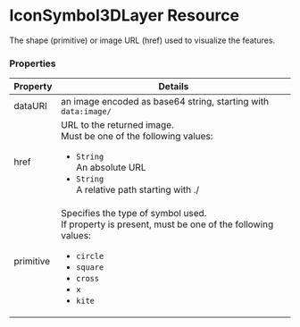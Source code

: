 # IconSymbol3DLayer Resource

The shape (primitive) or image URL (href) used to visualize the features.

### Properties

| Property | Details
| --- | ---
| dataURI | an image encoded as base64 string, starting with `data:image/`
| href | URL to the returned image.<br>Must be one of the following values:<ul><li>`String`<br>An absolute URL</li><li>`String`<br>A relative path starting with ./</li></ul>
| primitive | Specifies the type of symbol used.<br>If property is present, must be one of the following values: <ul><li>`circle`</li><li>`square`</li><li>`cross`</li><li>`x`</li><li>`kite`</li></ul>



